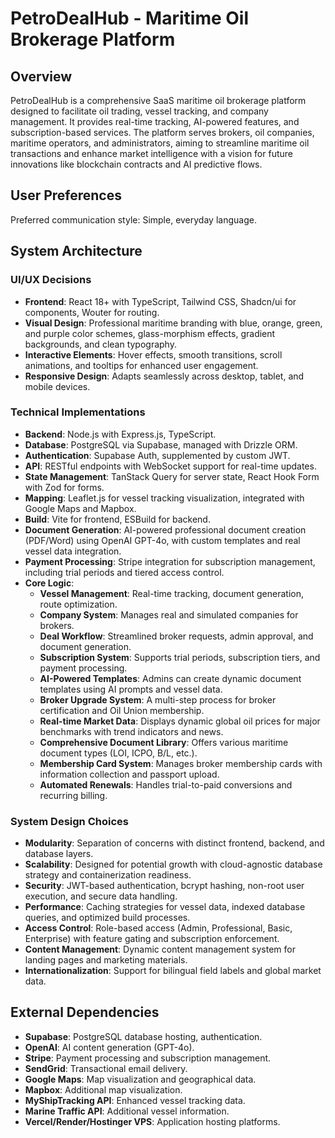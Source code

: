 # PetroDealHub - Maritime Oil Brokerage Platform

## Overview
PetroDealHub is a comprehensive SaaS maritime oil brokerage platform designed to facilitate oil trading, vessel tracking, and company management. It provides real-time tracking, AI-powered features, and subscription-based services. The platform serves brokers, oil companies, maritime operators, and administrators, aiming to streamline maritime oil transactions and enhance market intelligence with a vision for future innovations like blockchain contracts and AI predictive flows.

## User Preferences
Preferred communication style: Simple, everyday language.

## System Architecture

### UI/UX Decisions
- **Frontend**: React 18+ with TypeScript, Tailwind CSS, Shadcn/ui for components, Wouter for routing.
- **Visual Design**: Professional maritime branding with blue, orange, green, and purple color schemes, glass-morphism effects, gradient backgrounds, and clean typography.
- **Interactive Elements**: Hover effects, smooth transitions, scroll animations, and tooltips for enhanced user engagement.
- **Responsive Design**: Adapts seamlessly across desktop, tablet, and mobile devices.

### Technical Implementations
- **Backend**: Node.js with Express.js, TypeScript.
- **Database**: PostgreSQL via Supabase, managed with Drizzle ORM.
- **Authentication**: Supabase Auth, supplemented by custom JWT.
- **API**: RESTful endpoints with WebSocket support for real-time updates.
- **State Management**: TanStack Query for server state, React Hook Form with Zod for forms.
- **Mapping**: Leaflet.js for vessel tracking visualization, integrated with Google Maps and Mapbox.
- **Build**: Vite for frontend, ESBuild for backend.
- **Document Generation**: AI-powered professional document creation (PDF/Word) using OpenAI GPT-4o, with custom templates and real vessel data integration.
- **Payment Processing**: Stripe integration for subscription management, including trial periods and tiered access control.
- **Core Logic**:
    - **Vessel Management**: Real-time tracking, document generation, route optimization.
    - **Company System**: Manages real and simulated companies for brokers.
    - **Deal Workflow**: Streamlined broker requests, admin approval, and document generation.
    - **Subscription System**: Supports trial periods, subscription tiers, and payment processing.
    - **AI-Powered Templates**: Admins can create dynamic document templates using AI prompts and vessel data.
    - **Broker Upgrade System**: A multi-step process for broker certification and Oil Union membership.
    - **Real-time Market Data**: Displays dynamic global oil prices for major benchmarks with trend indicators and news.
    - **Comprehensive Document Library**: Offers various maritime document types (LOI, ICPO, B/L, etc.).
    - **Membership Card System**: Manages broker membership cards with information collection and passport upload.
    - **Automated Renewals**: Handles trial-to-paid conversions and recurring billing.

### System Design Choices
- **Modularity**: Separation of concerns with distinct frontend, backend, and database layers.
- **Scalability**: Designed for potential growth with cloud-agnostic database strategy and containerization readiness.
- **Security**: JWT-based authentication, bcrypt hashing, non-root user execution, and secure data handling.
- **Performance**: Caching strategies for vessel data, indexed database queries, and optimized build processes.
- **Access Control**: Role-based access (Admin, Professional, Basic, Enterprise) with feature gating and subscription enforcement.
- **Content Management**: Dynamic content management system for landing pages and marketing materials.
- **Internationalization**: Support for bilingual field labels and global market data.

## External Dependencies
- **Supabase**: PostgreSQL database hosting, authentication.
- **OpenAI**: AI content generation (GPT-4o).
- **Stripe**: Payment processing and subscription management.
- **SendGrid**: Transactional email delivery.
- **Google Maps**: Map visualization and geographical data.
- **Mapbox**: Additional map visualization.
- **MyShipTracking API**: Enhanced vessel tracking data.
- **Marine Traffic API**: Additional vessel information.
- **Vercel/Render/Hostinger VPS**: Application hosting platforms.